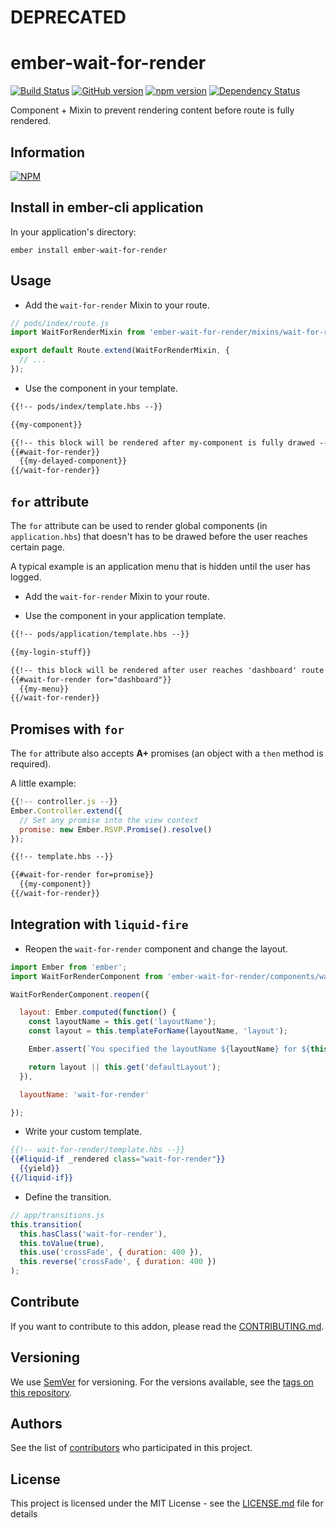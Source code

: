 # DEPRECATED

# ember-wait-for-render

[![Build Status](https://travis-ci.org/BBVAEngineering/ember-wait-for-render.svg?branch=master)](https://travis-ci.org/BBVAEngineering/ember-wait-for-render)
[![GitHub version](https://badge.fury.io/gh/BBVAEngineering%2Fember-wait-for-render.svg)](https://badge.fury.io/gh/BBVAEngineering%2Fember-wait-for-render)
[![npm version](https://badge.fury.io/js/ember-wait-for-render.svg)](https://badge.fury.io/js/ember-wait-for-render)
[![Dependency Status](https://david-dm.org/BBVAEngineering/ember-wait-for-render.svg)](https://david-dm.org/BBVAEngineering/ember-wait-for-render)

Component + Mixin to prevent rendering content before route is fully rendered.

## Information

[![NPM](https://nodei.co/npm/ember-wait-for-render.png?downloads=true&downloadRank=true)](https://nodei.co/npm/ember-wait-for-render/)

## Install in ember-cli application

In your application's directory:

    ember install ember-wait-for-render

## Usage

* Add the `wait-for-render` Mixin to your route.

```javascript
// pods/index/route.js
import WaitForRenderMixin from 'ember-wait-for-render/mixins/wait-for-render';

export default Route.extend(WaitForRenderMixin, {
  // ...
});
```

* Use the component in your template.

```html
{{!-- pods/index/template.hbs --}}

{{my-component}}

{{!-- this block will be rendered after my-component is fully drawed --}}
{{#wait-for-render}}
  {{my-delayed-component}}
{{/wait-for-render}}
```

## `for` attribute

The `for` attribute can be used to render global components (in `application.hbs`) that doesn't has to be drawed before the user reaches certain page.

A typical example is an application menu that is hidden until the user has logged.

* Add the `wait-for-render` Mixin to your route.

* Use the component in your application template.

```html
{{!-- pods/application/template.hbs --}}

{{my-login-stuff}}

{{!-- this block will be rendered after user reaches 'dashboard' route --}}
{{#wait-for-render for="dashboard"}}
  {{my-menu}}
{{/wait-for-render}}
```

## Promises with `for`

The `for` attribute also accepts **A+** promises (an object with a `then` method is required).

A little example:

```javascript
{{!-- controller.js --}}
Ember.Controller.extend({
  // Set any promise into the view context
  promise: new Ember.RSVP.Promise().resolve()
});
```

```html
{{!-- template.hbs --}}

{{#wait-for-render for=promise}}
  {{my-component}}
{{/wait-for-render}}
```

## Integration with `liquid-fire`

* Reopen the `wait-for-render` component and change the layout.

```javascript
import Ember from 'ember';
import WaitForRenderComponent from 'ember-wait-for-render/components/wait-for-render';

WaitForRenderComponent.reopen({

  layout: Ember.computed(function() {
    const layoutName = this.get('layoutName');
    const layout = this.templateForName(layoutName, 'layout');

    Ember.assert(`You specified the layoutName ${layoutName} for ${this}, but it did not exist.`, !layoutName || !!layout);

    return layout || this.get('defaultLayout');
  }),

  layoutName: 'wait-for-render'

});
```

* Write your custom template.

```handlebars
{{!-- wait-for-render/template.hbs --}}
{{#liquid-if _rendered class="wait-for-render"}}
  {{yield}}
{{/liquid-if}}
```

* Define the transition.

```javascript
// app/transitions.js
this.transition(
  this.hasClass('wait-for-render'),
  this.toValue(true),
  this.use('crossFade', { duration: 400 }),
  this.reverse('crossFade', { duration: 400 })
);
```

## Contribute

If you want to contribute to this addon, please read the [CONTRIBUTING.md](CONTRIBUTING.md).

## Versioning

We use [SemVer](http://semver.org/) for versioning. For the versions available, see the [tags on this repository](https://github.com/BBVAEngineering/ember-wait-for-render/tags).

## Authors

See the list of [contributors](https://github.com/BBVAEngineering/ember-wait-for-render/graphs/contributors) who participated in this project.

## License

This project is licensed under the MIT License - see the [LICENSE.md](LICENSE.md) file for details
